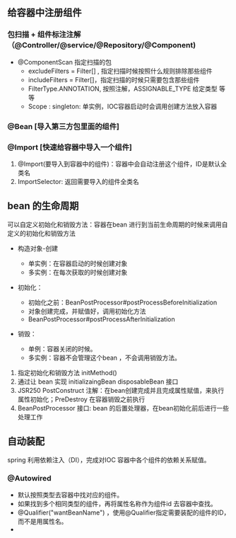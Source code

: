 ## 给容器中注册组件
### 包扫描 + 组件标注注解（@Controller/@service/@Repository/@Component)
- @ComponentScan 指定扫描的包
    - excludeFilters = Filter[] , 指定扫描时候按照什么规则排除那些组件
    - includeFilters = Filter[]，指定扫描的时候只需要包含那些组件
    - FilterType.ANNOTATION, 按照注解，ASSIGNABLE_TYPE 给定类型 等等
    - Scope : singleton: 单实例，IOC容器启动时会调用创建方法放入容器

### @Bean [导入第三方包里面的组件]

### @Import [快速给容器中导入一个组件]
1. @Import(要导入到容器中的组件)：容器中会自动注册这个组件，ID是默认全类名
2. ImportSelector: 返回需要导入的组件全类名


## bean 的生命周期
可以自定义初始化和销毁方法：容器在bean 进行到当前生命周期的时候来调用自定义的初始化和销毁方法
- 构造对象-创建
    - 单实例：在容器启动的时候创建对象
    - 多实例：在每次获取的时候创建对象

- 初始化：
    - 初始化之前：BeanPostProcessor#postProcessBeforeInitialization
    - 对象创建完成，并赋值好，调用初始化方法
    - BeanPostProcessor#postProcessAfterInitialization
- 销毁：
    - 单例：容器关闭的时候。
    - 多实例：容器不会管理这个bean ，不会调用销毁方法。

1. 指定初始化和销毁方法  initMethod()
2. 通过让 bean 实现 initializaingBean disposableBean 接口
3. JSR250 PostConstruct 注解：在bean创建完成并且完成属性赋值，来执行属性初始化；PreDestroy 在容器销毁之前执行
4. BeanPostProcessor 接口: bean 的后置处理器，在bean初始化前后进行一些处理工作

## 自动装配
spring 利用依赖注入（DI），完成对IOC 容器中各个组件的依赖关系赋值。
### @Autowired
- 默认按照类型去容器中找对应的组件。
- 如果找到多个相同类型的组件，再将属性名称作为组件id 去容器中查找。
- @Qualifier("wantBeanName") ，使用@Qualifier指定需要装配的组件的ID，而不是用属性名。
- 